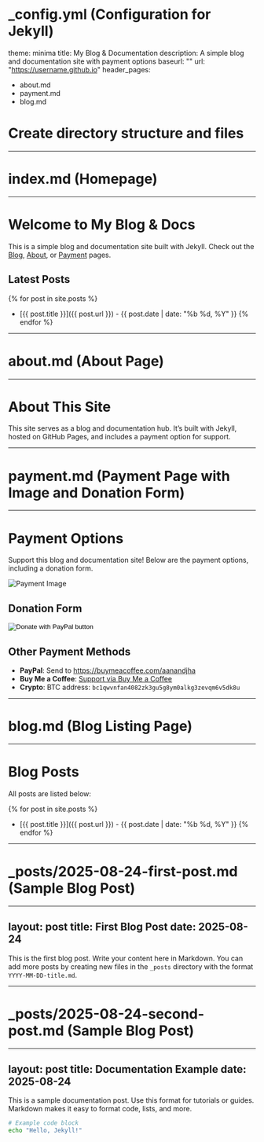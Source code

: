 # _config.yml (Configuration for Jekyll)
theme: minima
title: My Blog & Documentation
description: A simple blog and documentation site with payment options
baseurl: ""
url: "https://username.github.io"
header_pages:
  - about.md
  - payment.md
  - blog.md

# Create directory structure and files
---
# index.md (Homepage)
---
# Welcome to My Blog & Docs

This is a simple blog and documentation site built with Jekyll. Check out the [Blog](blog.md), [About](about.md), or [Payment](payment.md) pages.

## Latest Posts
{% for post in site.posts %}
  - [{{ post.title }}]({{ post.url }}) - {{ post.date | date: "%b %d, %Y" }}
{% endfor %}

---
# about.md (About Page)
---
# About This Site

This site serves as a blog and documentation hub. It’s built with Jekyll, hosted on GitHub Pages, and includes a payment option for support.

---
# payment.md (Payment Page with Image and Donation Form)
---
# Payment Options

Support this blog and documentation site! Below are the payment options, including a donation form.

![Payment Image](https://via.placeholder.com/300x200) <!-- https://drive.google.com/uc?export=download&id=11GNGZPiUbQIgJwkY4qMWGw8U6YdZMA2N -->

## Donation Form
<form action="https://www.paypal.com/donate" method="post" target="_top">
  <input type="hidden" name="hosted_button_id" value="YOUR_PAYPAL_BUTTON_ID" /> <!-- Replace with PayPal button ID -->
  <input type="image" src="https://www.paypalobjects.com/en_US/i/btn/btn_donate_LG.gif" border="0" name="submit" title="PayPal - The safer, easier way to pay online!" alt="Donate with PayPal button" />
</form>

## Other Payment Methods
- **PayPal**: Send to https://buymeacoffee.com/aanandjha
- **Buy Me a Coffee**: [Support via Buy Me a Coffee](https://buymeacoffee.com/aanandjha)
- **Crypto**: BTC address: `bc1qwvnfan4082zk3gu5g8ym0alkg3zevqm6v5dk8u`

---
# blog.md (Blog Listing Page)
---
# Blog Posts

All posts are listed below:

{% for post in site.posts %}
  - [{{ post.title }}]({{ post.url }}) - {{ post.date | date: "%b %d, %Y" }}
{% endfor %}

---
# _posts/2025-08-24-first-post.md (Sample Blog Post)
---
layout: post
title: First Blog Post
date: 2025-08-24
---

This is the first blog post. Write your content here in Markdown. You can add more posts by creating new files in the `_posts` directory with the format `YYYY-MM-DD-title.md`.

---
# _posts/2025-08-24-second-post.md (Sample Blog Post)
---
layout: post
title: Documentation Example
date: 2025-08-24
---

This is a sample documentation post. Use this format for tutorials or guides. Markdown makes it easy to format code, lists, and more.

```bash
# Example code block
echo "Hello, Jekyll!"
